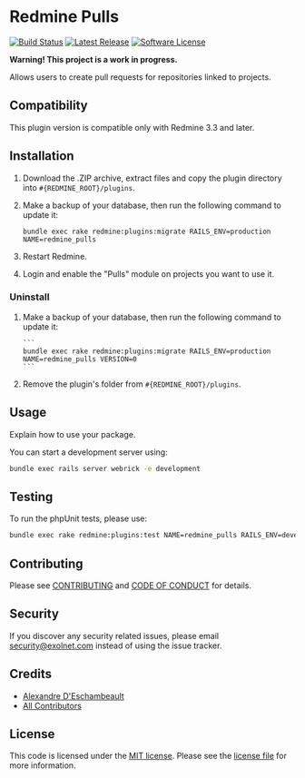 # Redmine Pulls

[![Build Status](https://img.shields.io/travis/eXolnet/redmine-pulls/master.svg?style=flat-square)](https://travis-ci.org/eXolnet/redmine-pulls)
[![Latest Release](https://img.shields.io/github/release/eXolnet/redmine-pulls.svg?style=flat-square)](https://github.com/eXolnet/redmine-pulls/releases)
[![Software License](https://img.shields.io/badge/license-MIT-8469ad.svg?style=flat-square)](LICENSE)

**Warning! This project is a work in progress.**

Allows users to create pull requests for repositories linked to projects.

## Compatibility

This plugin version is compatible only with Redmine 3.3 and later.

## Installation

1. Download the .ZIP archive, extract files and copy the plugin directory into `#{REDMINE_ROOT}/plugins`.

2. Make a backup of your database, then run the following command to update it:

    ```
    bundle exec rake redmine:plugins:migrate RAILS_ENV=production NAME=redmine_pulls
    ```
    
3. Restart Redmine.

4. Login and enable the "Pulls" module on projects you want to use it.

### Uninstall

1. Make a backup of your database, then run the following command to update it:
   
       ```
       bundle exec rake redmine:plugins:migrate RAILS_ENV=production NAME=redmine_pulls VERSION=0
       ```
       
2. Remove the plugin's folder from `#{REDMINE_ROOT}/plugins`.

## Usage

Explain how to use your package.

You can start a development server using:

```bash
bundle exec rails server webrick -e development
```

## Testing

To run the phpUnit tests, please use:

```bash
bundle exec rake redmine:plugins:test NAME=redmine_pulls RAILS_ENV=development
```

## Contributing

Please see [CONTRIBUTING](CONTRIBUTING.md) and [CODE OF CONDUCT](CODE_OF_CONDUCT.md) for details.

## Security

If you discover any security related issues, please email security@exolnet.com instead of using the issue tracker.

## Credits

- [Alexandre D'Eschambeault](https://github.com/xel1045)
- [All Contributors](../../contributors)

## License

This code is licensed under the [MIT license](http://choosealicense.com/licenses/mit/).
Please see the [license file](LICENSE) for more information.
